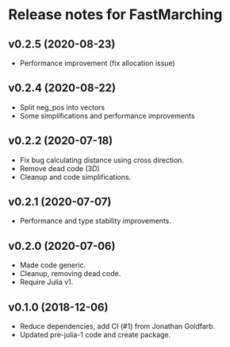 # Release notes for FastMarching

## v0.2.5 (2020-08-23)

- Performance improvement (fix allocation issue)

## v0.2.4 (2020-08-22)

- Split neg_pos into vectors
- Some simplifications and performance improvements

## v0.2.2 (2020-07-18)

- Fix bug calculating distance using cross direction.
- Remove dead code (3D)
- Cleanup and code simplifications.

## v0.2.1 (2020-07-07)

- Performance and type stability improvements.

## v0.2.0 (2020-07-06)

- Made code generic.
- Cleanup, removing dead code.
- Require Julia v1.

## v0.1.0 (2018-12-06)

- Reduce dependencies, add CI (#1) from Jonathan Goldfarb.
- Updated pre-julia-1 code and create package.